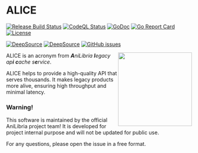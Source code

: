 # ALICE

[![Release Build Status](https://github.com/anilibria/alice/actions/workflows/alice-builder.yml/badge.svg?event=release)](https://github.com/anilibria/alice/actions/workflows/alice-builder.yml)
[![CodeQL Status](https://github.com/anilibria/alice/actions/workflows/codeql.yml/badge.svg)](https://github.com/anilibria/alice/actions/workflows/codeql.yml)
[![GoDoc](https://godoc.org/github.com/anilibria/alice?status.svg)](https://godoc.org/github.com/anilibria/alice)
[![Go Report Card](https://goreportcard.com/badge/github.com/anilibria/alice)](https://goreportcard.com/report/github.com/anilibria/alice)
[![License](https://img.shields.io/badge/license-MIT%20License-blue.svg)](https://github.com/anilibria/alice/LICENSE)

[![DeepSource](https://app.deepsource.com/gh/anilibria/alice.svg/?label=active+issues&show_trend=true&token=sn7V4RgP22xI0QubzHnB04Xv)](https://app.deepsource.com/gh/anilibria/alice/)
[![DeepSource](https://app.deepsource.com/gh/anilibria/alice.svg/?label=resolved+issues&show_trend=true&token=sn7V4RgP22xI0QubzHnB04Xv)](https://app.deepsource.com/gh/anilibria/alice/)
[![GitHub issues](https://img.shields.io/github/issues/anilibria/alice.svg)](https://github.com/anilibria/alice/issues)

<div>
    <a href="https://anilibria.tv/">
        <img align="right" alt="" src="https://avatars.githubusercontent.com/u/43943370?s=200&v=4" width="200" height="200" />
    </a>
</div>

ALICE is an acronym from _**A**niLibria **l**egacy ap**i** **c**ache s**e**rvice_.

ALICE helps to provide a high-quality API that serves thousands. It makes legacy products more alive, ensuring high throughput and minimal latency.

### Warning!

This software is maintained by the official AniLibria project team! It is developed for project internal purpose and will not be updated for public use.

For any questions, please open the issue in a free format.
